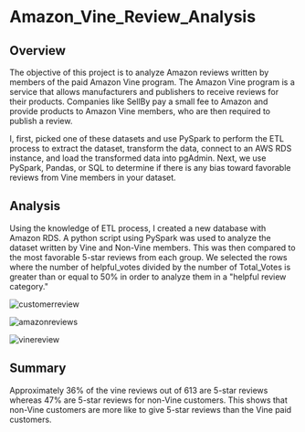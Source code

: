 # Amazon_Vine_Review_Analysis

## Overview

The objective of this project is to analyze Amazon reviews written by members of the paid Amazon Vine program. The Amazon Vine program is a service that allows manufacturers and publishers to receive reviews for their products. Companies like SellBy pay a small fee to Amazon and provide products to Amazon Vine members, who are then required to publish a review.

I, first, picked one of these datasets and use PySpark to perform the ETL process to extract the dataset, transform the data, connect to an AWS RDS instance, and load the transformed data into pgAdmin. Next, we use PySpark, Pandas, or SQL to determine if there is any bias toward favorable reviews from Vine members in your dataset. 

## Analysis

Using the knowledge of ETL process, I created a new database with Amazon RDS. A python script using PySpark was used to analyze the dataset written by Vine and Non-Vine members. This was then compared to the most favorable 5-star reviews from each group. We selected the rows where the number of helpful_votes divided by the number of Total_Votes is greater than or equal to 50% in order to analyze them in a "helpful review category."

![customerreview](https://user-images.githubusercontent.com/98790082/179382932-a8371414-eeb9-41a5-b271-4f9f723aab13.png)


![amazonreviews](https://user-images.githubusercontent.com/98790082/179382933-5b749a8e-0286-4c83-a248-ee87a7f699a3.png)

![vinereview](https://user-images.githubusercontent.com/98790082/179382942-4577c993-0c31-4b6f-98cf-cc237de8ec39.png)

## Summary

Approximately 36% of the vine reviews out of 613 are 5-star reviews whereas 47% are 5-star reviews for non-Vine customers. This shows that non-Vine customers are more like to give 5-star reviews than the Vine paid customers.

